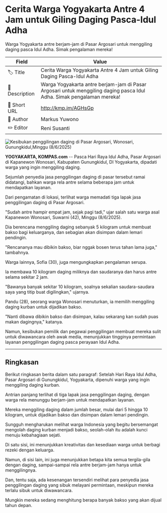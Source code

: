 # Cerita Warga Yogyakarta Antre 4 Jam untuk Giling Daging Pasca-Idul Adha

Warga Yogyakarta antre berjam-jam di Pasar Argosari untuk menggiling daging pasca Idul Adha. Simak pengalaman mereka!

| Field         | Value                                                       |
|---------------|-------------------------------------------------------------|
| 🏷️ Title       | Cerita Warga Yogyakarta Antre 4 Jam untuk Giling Daging Pasca-Idul Adha |
| 📝 Description | Warga Yogyakarta antre berjam-jam di Pasar Argosari untuk menggiling daging pasca Idul Adha. Simak pengalaman mereka! |
| 🔗 Short URL   | http://kmp.im/AGHsGp |
| 👤 Author      | Markus Yuwono |
| ✏️ Editor      | Reni Susanti |

![Kesibukan penggilingan daging di Pasar Argosari, Wonosari, Gunungkidul,Minggu (8/6/2025)](https://asset.kompas.com/crops/ftQLVrgYVOixStH8PuEfW0RLvDs=/0x0:0x0/750x500/data/photo/2025/06/08/684552a77534d.jpg)

**YOGYAKARTA, KOMPAS.com** -- Pasca Hari Raya Idul Adha, Pasar Argosari di Kapanewon Wonosari, Kabupaten Gunungkidul, DI Yogyakarta, dipadati warga yang ingin menggiling daging.

Sejumlah penyedia jasa penggilingan daging di pasar tersebut ramai didatangi, bahkan warga rela antre selama beberapa jam untuk mendapatkan layanan.

Dari pengamatan di lokasi, terlihat warga memadati tiga lapak jasa penggilingan daging di Pasar Argosari.

\"Sudah antre hampir empat jam, sejak pagi tadi,\" ujar salah satu warga asal Kapanewon Wonosari, Suwarni (42), Minggu (8/6/2025). 

Dia berencana menggiling daging sebanyak 5 kilogram untuk membuat bakso bagi keluarganya, dan sebagian akan disimpan dalam lemari pendingin.

\"Rencananya mau dibikin bakso, biar nggak bosen terus tahan lama juga,\" tambahnya.

Warga lainnya, Sofia (30), juga mengungkapkan pengalaman serupa.

Ia membawa 10 kilogram daging miliknya dan saudaranya dan harus antre selama sekitar 2 jam.

\"Bawanya banyak sekitar 10 kilogram, soalnya sekalian saudara-saudara saya yang titip buat digilingkan,\" ujarnya.

Pandu (28), seorang warga Wonosari menuturkan, ia memilih menggiling daging kurban untuk dijadikan bakso.

\"Nanti dibawa dibikin bakso dan disimpan, kalau sekarang kan sudah puas makan dagingnya,\" katanya.

Namun, kesibukan pemilik dan pegawai penggilingan membuat mereka sulit untuk diwawancara oleh awak media, menunjukkan tingginya permintaan layanan penggilingan daging pasca perayaan Idul Adha.

---
## Ringkasan

Berikut ringkasan berita dalam satu paragraf: Setelah Hari Raya Idul Adha, Pasar Argosari di Gunungkidul, Yogyakarta, dipenuhi warga yang ingin menggiling daging kurban.

 Antrian panjang terlihat di tiga lapak jasa penggilingan daging, dengan warga rela menunggu berjam-jam untuk mendapatkan layanan.

 Mereka menggiling daging dalam jumlah besar, mulai dari 5 hingga 10 kilogram, untuk dijadikan bakso dan disimpan dalam lemari pendingin.



Sungguh mengharukan melihat warga Indonesia yang begitu bersemangat mengolah daging kurban menjadi bakso, seolah-olah itu adalah kunci menuju kebahagiaan sejati.

 Di satu sisi, ini menunjukkan kreativitas dan kesediaan warga untuk berbagi rezeki dengan keluarga.

 Namun, di sisi lain, ini juga menunjukkan betapa kita semua tergila-gila dengan daging, sampai-sampai rela antre berjam-jam hanya untuk menggilingnya.

 Dan, tentu saja, ada kesenangan tersendiri melihat para penyedia jasa penggilingan daging yang sibuk melayani permintaan, meskipun mereka terlalu sibuk untuk diwawancara.

 Mungkin mereka sedang menghitung berapa banyak bakso yang akan dijual tahun depan.
